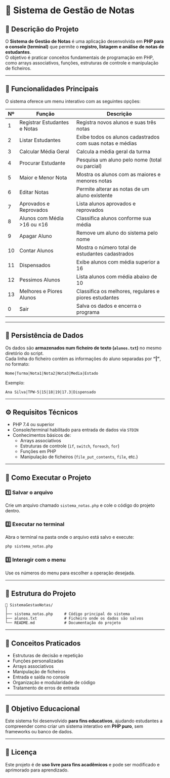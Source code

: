 # 🧮 Sistema de Gestão de Notas

## 📘 Descrição do Projeto
O **Sistema de Gestão de Notas** é uma aplicação desenvolvida em **PHP para o console (terminal)** que permite o **registro, listagem e análise de notas de estudantes**.  
O objetivo é praticar conceitos fundamentais de programação em PHP, como arrays associativos, funções, estruturas de controle e manipulação de ficheiros.

---

## 🧰 Funcionalidades Principais

O sistema oferece um menu interativo com as seguintes opções:

| Nº | Função | Descrição |
|----|---------|------------|
| 1 | Registrar Estudantes e Notas | Registra novos alunos e suas três notas |
| 2 | Listar Estudantes | Exibe todos os alunos cadastrados com suas notas e médias |
| 3 | Calcular Média Geral | Calcula a média geral da turma |
| 4 | Procurar Estudante | Pesquisa um aluno pelo nome (total ou parcial) |
| 5 | Maior e Menor Nota | Mostra os alunos com as maiores e menores notas |
| 6 | Editar Notas | Permite alterar as notas de um aluno existente |
| 7 | Aprovados e Reprovados | Lista alunos aprovados e reprovados |
| 8 | Alunos com Média >16 ou ≤16 | Classifica alunos conforme sua média |
| 9 | Apagar Aluno | Remove um aluno do sistema pelo nome |
| 10 | Contar Alunos | Mostra o número total de estudantes cadastrados |
| 11 | Dispensados | Exibe alunos com média superior a 16 |
| 12 | Pessimos Alunos | Lista alunos com média abaixo de 10 |
| 13 | Melhores e Piores Alunos | Classifica os melhores, regulares e piores estudantes |
| 0 | Sair | Salva os dados e encerra o programa |

---

## 💾 Persistência de Dados
Os dados são **armazenados num ficheiro de texto (`alunos.txt`)** no mesmo diretório do script.  
Cada linha do ficheiro contém as informações do aluno separadas por **“|”**, no formato:

```
Nome|Turma|Nota1|Nota2|Nota3|Media|Estado
```

Exemplo:
```
Ana Silva|TPW-5|15|18|19|17.3|Dispensado
```

---

## ⚙️ Requisitos Técnicos

- PHP 7.4 ou superior  
- Console/terminal habilitado para entrada de dados via `STDIN`
- Conhecimentos básicos de:
  - Arrays associativos
  - Estruturas de controle (`if`, `switch`, `foreach`, `for`)
  - Funções em PHP
  - Manipulação de ficheiros (`file_put_contents`, `file`, etc.)

---

## 🚀 Como Executar o Projeto

### 1️⃣ **Salvar o arquivo**
Crie um arquivo chamado `sistema_notas.php` e cole o código do projeto dentro.

### 2️⃣ **Executar no terminal**
Abra o terminal na pasta onde o arquivo está salvo e execute:

```bash
php sistema_notas.php
```

### 3️⃣ **Interagir com o menu**
Use os números do menu para escolher a operação desejada.

---

## 🧩 Estrutura do Projeto

```
📂 SistemaGestaoNotas/
│
├── sistema_notas.php     # Código principal do sistema
├── alunos.txt            # Ficheiro onde os dados são salvos
└── README.md             # Documentação do projeto
```

---

## 🧠 Conceitos Praticados

- Estruturas de decisão e repetição  
- Funções personalizadas  
- Arrays associativos  
- Manipulação de ficheiros  
- Entrada e saída no console  
- Organização e modularidade de código  
- Tratamento de erros de entrada  

---

## 🏁 Objetivo Educacional

Este sistema foi desenvolvido **para fins educativos**, ajudando estudantes a compreender como criar um sistema interativo em **PHP puro**, sem frameworks ou banco de dados.

---

## 📜 Licença
Este projeto é de **uso livre para fins acadêmicos** e pode ser modificado e aprimorado para aprendizado.
